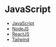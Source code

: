 # JavaScript

* <a href="https://github.com/olivernjeru/explore-javascript/tree/main/explore-javascript">JavaScript</a>
* <a href="https://github.com/olivernjeru/explore-javascript/tree/main/explore-nodejs">NodeJS</a>
* <a href="https://github.com/olivernjeru/explore-javascript/tree/main/explore-react">ReactJS</a>
* <a href="https://github.com/olivernjeru/explore-javascript/tree/main/explore-tailwind">Tailwind</a>